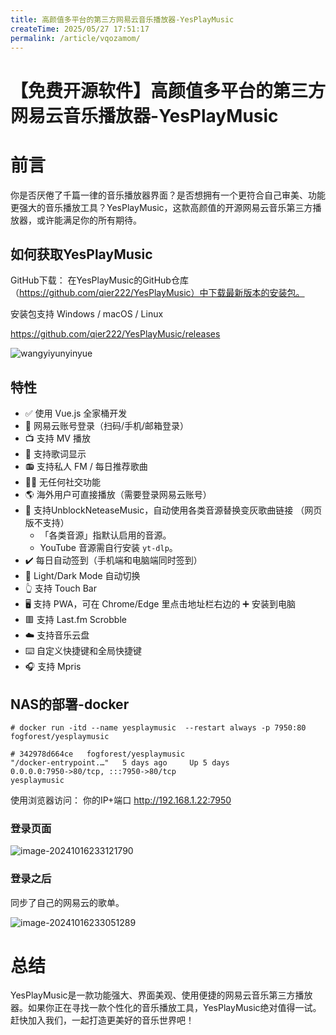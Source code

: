 ```yaml
---
title: 高颜值多平台的第三方网易云音乐播放器-YesPlayMusic
createTime: 2025/05/27 17:51:17
permalink: /article/vqozamom/
---
```

#  【免费开源软件】高颜值多平台的第三方网易云音乐播放器-YesPlayMusic



# 前言

你是否厌倦了千篇一律的音乐播放器界面？是否想拥有一个更符合自己审美、功能更强大的音乐播放工具？YesPlayMusic，这款高颜值的开源网易云音乐第三方播放器，或许能满足你的所有期待。

## 如何获取YesPlayMusic

GitHub下载： 在YesPlayMusic的GitHub仓库（https://github.com/qier222/YesPlayMusic）中下载最新版本的安装包。

安装包支持 Windows / macOS / Linux

https://github.com/qier222/YesPlayMusic/releases



![wangyiyunyinyue](https://imgoss.xgss.net/picgo/wangyiyunyinyue.jpg?aliyun)

## 特性

- ✅ 使用 Vue.js 全家桶开发
- 🔴 网易云账号登录（扫码/手机/邮箱登录）
- 📺 支持 MV 播放
- 📃 支持歌词显示
- 📻 支持私人 FM / 每日推荐歌曲
- 🚫🤝 无任何社交功能
- 🌎️ 海外用户可直接播放（需要登录网易云账号）
- 🔐 支持UnblockNeteaseMusic，自动使用各类音源替换变灰歌曲链接 （网页版不支持）
  - 「各类音源」指默认启用的音源。
  - YouTube 音源需自行安装 `yt-dlp`。
- ✔️ 每日自动签到（手机端和电脑端同时签到）
- 🌚 Light/Dark Mode 自动切换
- 👆 支持 Touch Bar
- 🖥️ 支持 PWA，可在 Chrome/Edge 里点击地址栏右边的 ➕ 安装到电脑
- 🟥 支持 Last.fm Scrobble
- ☁️ 支持音乐云盘
- ⌨️ 自定义快捷键和全局快捷键
- 🎧 支持 Mpris

## NAS的部署-docker



```
# docker run -itd --name yesplaymusic  --restart always -p 7950:80 fogforest/yesplaymusic

# 342978d664ce   fogforest/yesplaymusic                       "/docker-entrypoint.…"   5 days ago     Up 5 days             0.0.0.0:7950->80/tcp, :::7950->80/tcp                                                                                                                                                    yesplaymusic
```

使用浏览器访问： 
你的IP+端口
http://192.168.1.22:7950

### 登录页面

![image-20241016233121790](https://imgoss.xgss.net/picgo/image-20241016233121790.png?aliyun)

### 登录之后

同步了自己的网易云的歌单。

![image-20241016233051289](https://imgoss.xgss.net/picgo/image-20241016233051289.png?aliyun)



# 总结

YesPlayMusic是一款功能强大、界面美观、使用便捷的网易云音乐第三方播放器。如果你正在寻找一款个性化的音乐播放工具，YesPlayMusic绝对值得一试。赶快加入我们，一起打造更美好的音乐世界吧！

